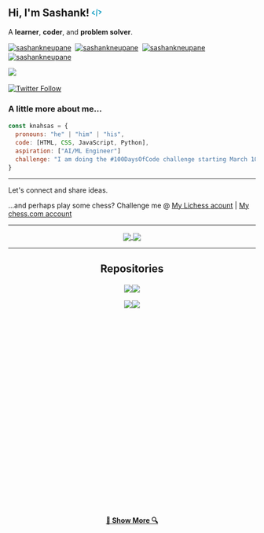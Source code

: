 <h2> Hi, I'm Sashank! <img src="./assets/images/codee.png" width="20"></h2>

A <b>learner</b>, <b>coder</b>, and <b>problem solver</b>. </h1>

<a href="https://twitter.com/SashankNeupane1" target="blank"><img align="center" src="https://simpleicons.org/icons/twitter.svg" alt="sashankneupane" height="25" width="25" /></a>&nbsp;&nbsp;<a href="https://www.linkedin.com/in/sashank-neupane-8b4330192/" target="blank"><img align="center" src="https://simpleicons.org/icons/linkedin.svg" alt="sashankneupane" height="25" width="25" /></a>&nbsp;&nbsp;<a href="https://www.instagram.com/neupanesashank/" target="blank"><img align="center" src="https://simpleicons.org/icons/instagram.svg" alt="sashankneupane" height="25" width="25" /></a>&nbsp;&nbsp;<a href="mailto:sashankneupane7@gmail.com"><img align="center" src="https://simpleicons.org/icons/gmail.svg" alt="sashankneupane" height="25" width="25" /></a> 

<a href="https://github.com/sashankneupane7"><img src="https://img.shields.io/github/followers/sashankneupane7?label=follow&style=social"/></a>

[![Twitter Follow](https://img.shields.io/twitter/follow/sashankneupane1?label=Follow&style=social)](https://twitter.com/sashankneupane1)


### A little more about me...  

```javascript
const knahsas = {
  pronouns: "he" | "him" | "his",
  code: [HTML, CSS, JavaScript, Python],
  aspiration: ["AI/ML Engineer"]
  challenge: "I am doing the #100DaysOfCode challenge starting March 10th, 2021."
}
```
---
Let's connect and share ideas.

...and perhaps play some chess? Challenge me @ <a href="https://lichess.org/@/sashankneupane">My Lichess acount</a> | <a href="https://www.chess.com/member/knahsas07">My chess.com account</a>

---

<p align=center>
  <a href="https://github.com/sashankneupane7/github-readme-stats" title="Go to Source">
    <img height=175 align="center" src="https://github-readme-stats.vercel.app/api?username=sashankneupane7&show_icons=true&theme=gotham">
  </a>
  <a href="https://github.com/sashankneupane7/github-readme-stats">
  <img height=175 align="center" src="https://github-readme-stats.vercel.app/api/top-langs/?username=sashankneupane7&hide=c%23,powershell,java&title_color=2aa889&text_color=99d1ce&icon_color=2bbc8a&bg_color=0c1014&langs_count=8&layout=compact" />
  </a>
</p>

<hr>
<h2 align="center">Repositories</h2>

<p width="100%" align="center">
  <a align="center" href="https://github.com/sashankneupane7/meditation-app" title="meditation-app"><img align="center" height="120" src="https://github-readme-stats.vercel.app/api/pin/?username=sashankneupane7&repo=meditation-app&theme=gotham"></a><a align="center" href="https://github.com/sashankneupane7/sashankneupane7.github.io" title="sashankneupane7.github.io"><img align="center" height="120" src="https://github-readme-stats.vercel.app/api/pin/?username=sashankneupane7&repo=sashankneupane7.github.io&theme=gotham"></a>
</p>
<p width="100%" align="center">
  <a align="center" href="https://github.com/sashankneupane7/sudoku-solver" title="sudoku-solver"><img align="center" height="120" src="https://github-readme-stats.vercel.app/api/pin/?username=sashankneupane7&repo=sudoku-solver&theme=gotham"></a><a align="center" href="https://github.com/sashankneupane7/project-euler" title="project-euler"><img align="center" height="120" src="https://github-readme-stats.vercel.app/api/pin/?username=sashankneupane7&repo=project-euler&theme=gotham"></a>
</p>
<br><br>
<p width="100%" align="center">

</p>
<br><br><br><br><br><br><br><br><br><br><br><br><br><br><br><br><br><br><br><br>
<h4 align="center">
  <a href="https://github.com/sashankneupane7?tab=repositories" title="Show Repositories">🔎 Show More 🔍</a>
</h4>